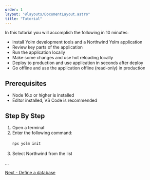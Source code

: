 ```yaml
---
order: 1
layout: "@layouts/DocumentLayout.astro"
title: "Tutorial"
---
```


In this tutorial you will accomplish the following in 10 minutes:

- Install Yolm development tools and a Northwind Yolm application
- Review key parts of the application
- Run the application locally
- Make some changes and use hot reloading locally
- Deploy to production and use application in seconds after deploy
- Go offline and use the application offline (read-only) in production

## Prerequisites

- Node 16.x or higher is installed
- Editor installed, VS Code is recommended

## Step By Step

1. Open a terminal
2. Enter the following command:<br><br>
```npx yolm init```<br><br>
3. Select Northwind from the list



...

[Next - Define a database](../basics/define-database)